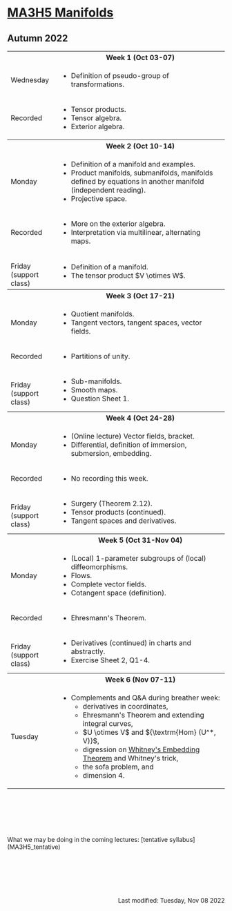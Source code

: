 <script type="text/javascript" id="MathJax-script" async
  src="https://cdn.jsdelivr.net/npm/mathjax@3/es5/tex-mml-chtml.js">
</script>
<script>
  MathJax = {
    tex: {
      inlineMath: [['$', '$']]
    }
  };
</script>

<!-- https://www.geeksforgeeks.org/how-to-reload-page-only-once-in-javascript/ -->
<script type='text/javascript'>
  (() => {
      if (window.localStorage) {
          if (!localStorage.getItem('reload')) {
              localStorage['reload'] = true;
              window.location.reload();
          } else {
              localStorage.removeItem('reload');
          }
      }
  })();
</script>
# [MA3H5 Manifolds](https://moodle.warwick.ac.uk/course/view.php?id=52238)
## Autumn 2022

<table>
  <tbody>
<!--  ##################  Week 1  ################## -->
    <tr><th></th><th style="text-align: center">Week 1 (Oct 03-07)</th></tr>
    <tr><td>Wednesday</td>
      <td>
        <ul>
          <li>Definition of pseudo-group of transformations.</li>
        </ul>
      </td>
    </tr>
    <tr><td>Recorded</td>
      <td>
        <ul>
          <li>Tensor products.</li>
          <li>Tensor algebra.</li>
          <li>Exterior algebra.</li>
        </ul>
      </td>
    </tr>
<!--  ##################  Week 2  ################## -->
    <tr><th></th><th style="text-align: center">Week 2 (Oct 10-14)</th></tr>
    <tr><td>Monday</td>
      <td>
        <ul>
          <li>Definition of a manifold and examples.</li>
          <li>Product manifolds, submanifolds, manifolds defined by equations in another manifold (independent reading).</li>
          <li>Projective space.</li>
        </ul>
      </td>
    </tr>
    <tr><td>Recorded</td>
      <td>
        <ul>
          <li>More on the exterior algebra.</li>
          <li>Interpretation via multilinear, alternating maps.</li>
        </ul>
      </td>
    </tr>
    <tr><td><p style="margin-bottom:0;">Friday</p><p style="margin : 0; padding-top:0;">(support class)</p></td>
      <td>
        <ul>
          <li>Definition of a manifold.</li>
          <li>The tensor product $V \otimes W$.</li>
        </ul>
      </td>
    </tr>
<!--  ##################  Week 3  ################## -->
    <tr><th></th><th style="text-align: center">Week 3 (Oct 17-21)</th></tr>
    <tr><td>Monday</td>
      <td>
        <ul>
          <li>Quotient manifolds.</li>
          <li>Tangent vectors, tangent spaces, vector fields.</li>
        </ul>
      </td>
    </tr>
    <tr><td>Recorded</td>
      <td>
        <ul>
          <li>Partitions of unity.</li>
        </ul>
      </td>
    </tr>
    <tr><td><p style="margin-bottom:0;">Friday</p><p style="margin : 0; padding-top:0;">(support class)</p></td>
      <td>
        <ul>
          <li>Sub-manifolds.</li>
          <li>Smooth maps.</li>
          <li>Question Sheet 1.</li>
        </ul>
      </td>
    </tr>
<!--  ##################  Week 4  ################## -->
    <tr><th></th><th style="text-align: center">Week 4 (Oct 24-28)</th></tr>
    <tr><td>Monday</td>
      <td>
        <ul>
          <li>(Online lecture) Vector fields, bracket.</li>
          <li>Differential, definition of immersion, submersion, embedding.</li>
        </ul>
      </td>
    </tr>
    <tr><td>Recorded</td>
      <td>
        <ul>
          <li>No recording this week.</li>
        </ul>
      </td>
    </tr>
    <tr><td><p style="margin-bottom:0;">Friday</p><p style="margin : 0; padding-top:0;">(support class)</p></td>
      <td>
        <ul>
          <li>Surgery (Theorem 2.12).</li>
          <li>Tensor products (continued).</li>
          <li>Tangent spaces and derivatives.</li>
        </ul>
      </td>
    </tr>
<!--  ##################  Week 5  ################## -->
    <tr><th></th><th style="text-align: center">Week 5 (Oct 31-Nov 04)</th></tr>
    <tr><td>Monday</td>
      <td>
        <ul>
          <li>(Local) 1-parameter subgroups of (local) diffeomorphisms.</li>
          <li>Flows.</li>
          <li>Complete vector fields.</li>
          <li>Cotangent space (definition).</li>
        </ul>
      </td>
    </tr>
    <tr><td>Recorded</td>
      <td>
        <ul>
          <li>Ehresmann's Theorem.</li>
        </ul>
      </td>
    </tr>
    <tr><td><p style="margin-bottom:0;">Friday</p><p style="margin : 0; padding-top:0;">(support class)</p></td>
      <td>
        <ul>
          <li>Derivatives (continued) in charts and abstractly.</li>
          <li>Exercise Sheet 2, Q1-4.</li>
        </ul>
      </td>
    </tr>
<!--  ##################  Week 6  ################## -->
    <tr><th></th><th style="text-align: center">Week 6 (Nov 07-11)</th></tr>
    <tr><td>Tuesday</td>
      <td>
        <ul>
          <li>Complements and Q&A during breather week:<ul><li>derivatives in coordinates,</li><li>Ehresmann's Theorem and extending integral curves,</li><li>$U \otimes V$ and ${\textrm{Hom} (U^*, V)}$,</li><li>digression on <a href="https://en.wikipedia.org/wiki/Whitney_embedding_theorem">Whitney's Embedding Theorem</a> and Whitney's trick,</li><li>the sofa problem, and</li><li>dimension 4.</li></ul></li>
        </ul>
      </td>
    </tr>
  </tbody>
</table>
<p>&nbsp;</p><p>&nbsp;</p><p>&nbsp;</p>
What we may be doing in the coming lectures: [tentative syllabus](MA3H5_tentative)
<p>&nbsp;</p><p>&nbsp;</p><p>&nbsp;</p>
<div style="text-align: right">Last modified: Tuesday, Nov 08 2022</div>
